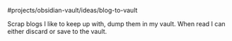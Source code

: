 #projects/obsidian-vault/ideas/blog-to-vault

Scrap blogs I like to keep up with, dump them in my vault. When read I can either discard or save to the vault.
